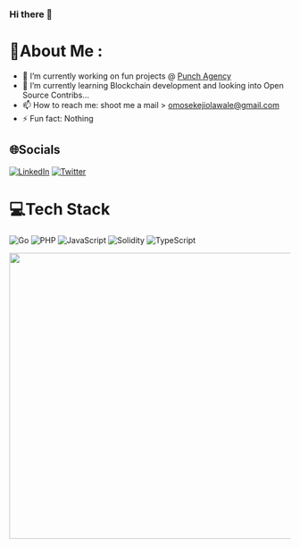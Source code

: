 ### Hi there 👋

<!--
**narhzih/narhzih** is a ✨ _special_ ✨ repository because its `README.md` (this file) appears on your GitHub profile.

Here are some ideas to get you started:


-->
# 💫About Me :
- 🔭 I’m currently working on fun projects @ [Punch Agency](https://punch.cool)
- 🌱 I’m currently learning Blockchain development and looking into Open Source Contribs...
- 📫 How to reach me: shoot me a mail > omosekejiolawale@gmail.com
- ⚡ Fun fact: Nothing

## 🌐Socials
[![LinkedIn](https://img.shields.io/badge/LinkedIn-%230077B5.svg?logo=linkedin&logoColor=white)](https://ng.linkedin.com/in/omosekeji-olawale-49288917b) [![Twitter](https://img.shields.io/badge/Twitter-%231DA1F2.svg?logo=Twitter&logoColor=white)](https://twitter.com/_Narhzih) 

# 💻Tech Stack
![Go](https://img.shields.io/badge/go-%2300ADD8.svg?style=for-the-badge&logo=go&logoColor=white) ![PHP](https://img.shields.io/badge/php-%23777BB4.svg?style=for-the-badge&logo=php&logoColor=white) ![JavaScript](https://img.shields.io/badge/javascript-%23323330.svg?style=for-the-badge&logo=javascript&logoColor=%23F7DF1E) ![Solidity](https://img.shields.io/badge/Solidity-%23363636.svg?style=for-the-badge&logo=solidity&logoColor=white) ![TypeScript](https://img.shields.io/badge/typescript-%23007ACC.svg?style=for-the-badge&logo=typescript&logoColor=white)
<!-- # 📊GitHub Stats : -->
<!-- ![](https://github-readme-stats.vercel.app/api?username=narhzih&theme=ayu-mirage&hide_border=false&include_all_commits=false&count_private=false)<br/>
![](https://github-readme-streak-stats.herokuapp.com/?user=narhzih&theme=ayu-mirage&hide_border=false)<br/>
![](https://github-readme-stats.vercel.app/api/top-langs/?username=narhzih&theme=ayu-mirage&hide_border=false&include_all_commits=false&count_private=false&layout=compact) -->

<img src="https://random-memer.herokuapp.com/" width="512px"/>

  <!-- Proudly created with GPRM ( https://gprm.itsvg.in ) -->
  
